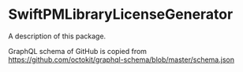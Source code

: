 # SwiftPMLibraryLicenseGenerator

A description of this package.

GraphQL schema of GitHub is copied from
https://github.com/octokit/graphql-schema/blob/master/schema.json
